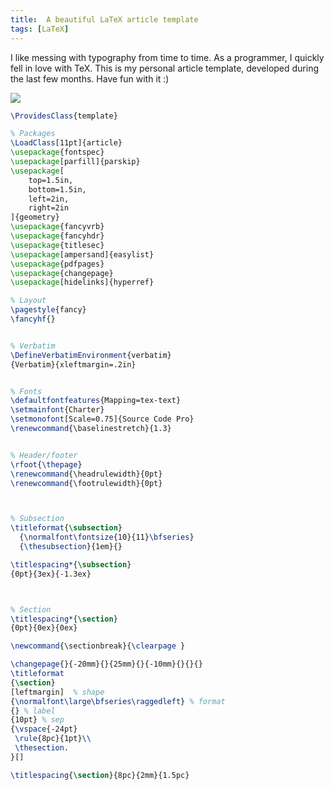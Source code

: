 ```yaml
---
title:  A beautiful LaTeX article template
tags: [LaTeX]
---
```


I like messing with typography from time to time.
As a programmer, I quickly fell in love with TeX.
This is my personal article template, developed during the last few months.
Have fun with it :)

<!-- more -->


[![](/img/latex/article.png)](/img/latex/creativity.pdf)


```latex
\ProvidesClass{template}

% Packages
\LoadClass[11pt]{article}
\usepackage{fontspec}
\usepackage[parfill]{parskip}
\usepackage[
    top=1.5in,
    bottom=1.5in,
    left=2in,
    right=2in
]{geometry}
\usepackage{fancyvrb}
\usepackage{fancyhdr}
\usepackage{titlesec}
\usepackage[ampersand]{easylist}
\usepackage{pdfpages}
\usepackage{changepage}
\usepackage[hidelinks]{hyperref}

% Layout
\pagestyle{fancy}
\fancyhf{}


% Verbatim
\DefineVerbatimEnvironment{verbatim}
{Verbatim}{xleftmargin=.2in}


% Fonts
\defaultfontfeatures{Mapping=tex-text}
\setmainfont{Charter}
\setmonofont[Scale=0.75]{Source Code Pro}
\renewcommand{\baselinestretch}{1.3}


% Header/footer
\rfoot{\thepage}
\renewcommand{\headrulewidth}{0pt}
\renewcommand{\footrulewidth}{0pt}



% Subsection
\titleformat{\subsection}
  {\normalfont\fontsize{10}{11}\bfseries}
  {\thesubsection}{1em}{}

\titlespacing*{\subsection}
{0pt}{3ex}{-1.3ex}



% Section
\titlespacing*{\section}
{0pt}{0ex}{0ex}

\newcommand{\sectionbreak}{\clearpage }

\changepage{}{-20mm}{}{25mm}{}{-10mm}{}{}{}
\titleformat
{\section}
[leftmargin]  % shape
{\normalfont\large\bfseries\raggedleft} % format
{} % label
{10pt} % sep
{\vspace{-24pt}
 \rule{8pc}{1pt}\\
 \thesection.
}[]

\titlespacing{\section}{8pc}{2mm}{1.5pc}
```
